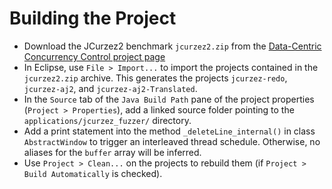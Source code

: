 Building the Project
====================

* Download the JCurzez2 benchmark `jcurzez2.zip` from the
  [Data-Centric Concurrency Control project page](http://sss.cs.purdue.edu/projects/aj/)
* In Eclipse, use `File > Import...` to import the projects contained
  in the `jcurzez2.zip` archive. This generates the projects
  `jcurzez-redo`, `jcurzez-aj2`, and `jcurzez-aj2-Translated`.
* In the `Source` tab of the `Java Build Path` pane of the project
  properties (`Project > Properties`), add a linked source folder
  pointing to the `applications/jcurzez_fuzzer/` directory.
* Add a print statement into the method `_deleteLine_internal()` in
  class `AbstractWindow` to trigger an interleaved thread schedule.
  Otherwise, no aliases for the `buffer` array will be inferred.
* Use `Project > Clean...` on the projects to rebuild them (if
  `Project > Build Automatically` is checked).
